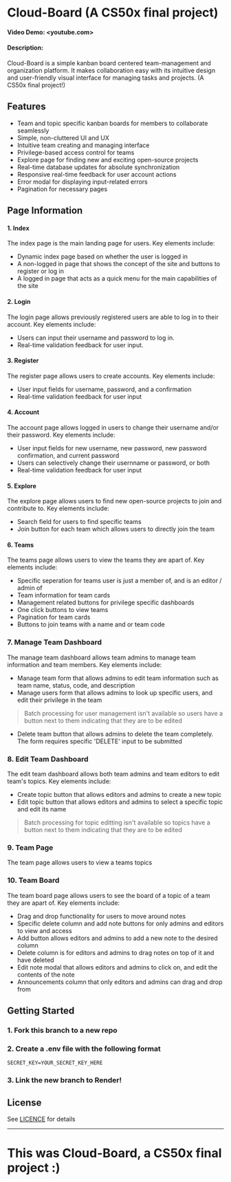 # Cloud-Board (A CS50x final project)

#### Video Demo: <youtube.com>
#### Description:
Cloud-Board is a simple kanban board centered team-management and organization platform. It makes collaboration easy with its intuitive design and user-friendly visual interface for managing tasks and projects. (A CS50x final project!)


## Features
- Team and topic specific kanban boards for members to collaborate seamlessly
- Simple, non-cluttered UI and UX
- Intuitive team creating and managing interface
- Privilege-based access control for teams
- Explore page for finding new and exciting open-source projects
- Real-time database updates for absolute synchronization
- Responsive real-time feedback for user account actions
- Error modal for displaying input-related errors
- Pagination for necessary pages


## Page Information

#### 1. Index

The index page is the main landing page for users. Key elements include:

* Dynamic index page based on whether the user is logged in
* A non-logged in page that shows the concept of the site and buttons to register or log in
* A logged in page that acts as a quick menu for the main capabilities of the site

#### 2. Login 

The login page allows previously registered users are able to log in to their account. Key elements include:

* Users can input their username and password to log in.
* Real-time validation feedback for user input.

#### 3. Register

The register page allows users to create accounts. Key elements include:

* User input fields for username, password, and a confirmation
* Real-time validation feedback for user input

#### 4. Account

The account page allows logged in users to change their username and/or their password. Key elements include:

* User input fields for new username, new password, new password confirmation, and current password
* Users can selectively change their usernname or password, or both
* Real-time validation feedback for user input

#### 5. Explore

The explore page allows users to find new open-source projects to join and contribute to. Key elements include:

* Search field for users to find specific teams
* Join button for each team which allows users to directly join the team

#### 6. Teams

The teams page allows users to view the teams they are apart of. Key elements include:

* Specific seperation for teams user is just a member of, and is an editor / admin of
* Team information for team cards
* Management related buttons for privilege specific dashboards
* One click buttons to view teams
* Pagination for team cards
* Buttons to join teams with a name and or team code

### 7. Manage Team Dashboard

The manage team dashboard allows team admins to manage team information and team members. Key elements include:

* Manage team form that allows admins to edit team information such as team name, status, code, and description
* Manage users form that allows admins to look up specific users, and edit their privilege in the team
> Batch processing for user management isn't available so users have a button next to them indicating that they are to be edited
* Delete team button that allows admins to delete the team completely. The form requires specific 'DELETE' input to be submitted

### 8. Edit Team Dashboard

The edit team dashboard allows both team admins and team editors to edit team's topics. Key elements include:

* Create topic button that allows editors and admins to create a new topic
* Edit topic button that allows editors and admins to select a specific topic and edit its name
> Batch processing for topic editting isn't available so topics have a button next to them indicating that they are to be edited

### 9. Team Page

The team page allows users to view a teams topics

### 10. Team Board

The team board page allows users to see the board of a topic of a team they are apart of. Key elements include:

* Drag and drop functionality for users to move around notes
* Specific delete column and add note buttons for only admins and editors to view and access
* Add button allows editors and admins to add a new note to the desired column
* Delete column is for editors and admins to drag notes on top of it and have deleted
* Edit note modal that allows editors and admins to click on, and edit the contents of the note
* Announcements column that only editors and admins can drag and drop from


## Getting Started

### 1. Fork this branch to a new repo



### 2. Create a .env file with the following format

    SECRET_KEY=YOUR_SECRET_KEY_HERE

### 3. Link the new branch to Render!


## License

See [LICENCE](LICENSE) for details


--- 
# This was Cloud-Board, a CS50x final project :)
